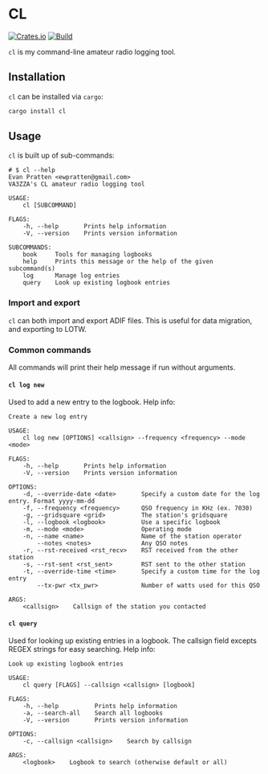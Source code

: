 # CL
[![Crates.io](https://img.shields.io/crates/v/cllog)](https://crates.io/crates/cllog) 
[![Build](https://github.com/Ewpratten/cl/actions/workflows/build.yml/badge.svg)](https://github.com/Ewpratten/cl/actions/workflows/build.yml)

`cl` is my command-line amateur radio logging tool.

## Installation

`cl` can be installed via `cargo`:

```sh
cargo install cl
```

## Usage

`cl` is built up of sub-commands:

```
# $ cl --help
Evan Pratten <ewpratten@gmail.com>
VA3ZZA's CL amateur radio logging tool

USAGE:
    cl [SUBCOMMAND]

FLAGS:
    -h, --help       Prints help information
    -V, --version    Prints version information

SUBCOMMANDS:
    book     Tools for managing logbooks
    help     Prints this message or the help of the given subcommand(s)
    log      Manage log entries
    query    Look up existing logbook entries
```

### Import and export

`cl` can both import and export ADIF files. This is useful for data migration, and exporting to LOTW.

### Common commands

All commands will print their help message if run without arguments.

#### `cl log new`

Used to add a new entry to the logbook. Help info:

```
Create a new log entry

USAGE:
    cl log new [OPTIONS] <callsign> --frequency <frequency> --mode <mode>

FLAGS:
    -h, --help       Prints help information
    -V, --version    Prints version information

OPTIONS:
    -d, --override-date <date>       Specify a custom date for the log entry. Format yyyy-mm-dd
    -f, --frequency <frequency>      QSO frequency in KHz (ex. 7030)
    -g, --gridsquare <grid>          The station's gridsquare
    -l, --logbook <logbook>          Use a specific logbook
    -m, --mode <mode>                Operating mode
    -n, --name <name>                Name of the station operator
        --notes <notes>              Any QSO notes
    -r, --rst-received <rst_recv>    RST received from the other station
    -s, --rst-sent <rst_sent>        RST sent to the other station
    -t, --override-time <time>       Specify a custom time for the log entry
        --tx-pwr <tx_pwr>            Number of watts used for this QSO

ARGS:
    <callsign>    Callsign of the station you contacted
```

#### `cl query`

Used for looking up existing entries in a logbook. The callsign field excepts REGEX strings for easy searching. Help info:

```
Look up existing logbook entries

USAGE:
    cl query [FLAGS] --callsign <callsign> [logbook]

FLAGS:
    -h, --help          Prints help information
    -a, --search-all    Search all logbooks
    -V, --version       Prints version information

OPTIONS:
    -c, --callsign <callsign>    Search by callsign

ARGS:
    <logbook>    Logbook to search (otherwise default or all)
```